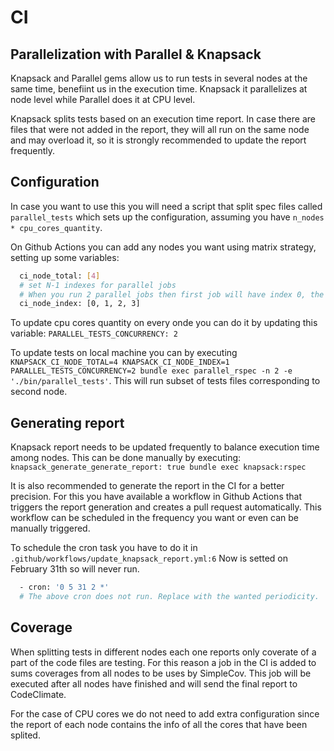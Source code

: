 # CI

## Parallelization with Parallel & Knapsack
Knapsack and Parallel gems allow us to run tests in several nodes at the same time, benefiint us in the execution time. Knapsack it parallelizes at node level while Parallel does it at CPU level.

Knapsack splits tests based on an execution time report. In case there are files that were not added in the report, they will all run on the same node and may overload it, so it is strongly recommended to update the report frequently.

## Configuration
In case you want to use this you will need a script that split spec files called `parallel_tests` which sets up the configuration, assuming you have `n_nodes * cpu_cores_quantity`.

On Github Actions you can add any nodes you want using matrix strategy, setting up some variables:

```sh
  ci_node_total: [4]
  # set N-1 indexes for parallel jobs
  # When you run 2 parallel jobs then first job will have index 0, the second job will have index 1 etc
  ci_node_index: [0, 1, 2, 3]
```

To update cpu cores quantity on every onde you can do it by updating this variable:
`PARALLEL_TESTS_CONCURRENCY: 2`

To update tests on local machine you can by executing `KNAPSACK_CI_NODE_TOTAL=4 KNAPSACK_CI_NODE_INDEX=1 PARALLEL_TESTS_CONCURRENCY=2 bundle exec parallel_rspec -n 2 -e './bin/parallel_tests'`. This will run subset of tests files corresponding to second node.

## Generating report
Knapsack report needs to be updated frequently to balance execution time among nodes. This can be done manually by executing:
`knapsack_generate_generate_report: true bundle exec knapsack:rspec`

It is also recommended to generate the report in the CI for a better precision. For this you have available a workflow in Github Actions that triggers the report generation and creates a pull request automatically. This workflow can be scheduled in the frequency you want or even can be manually triggered.

To schedule the cron task you have to do it in `.github/workflows/update_knapsack_report.yml:6`
Now is setted on February 31th so will never run. 

```sh
  - cron: '0 5 31 2 *'    
  # The above cron does not run. Replace with the wanted periodicity.
```
## Coverage
When splitting tests in different nodes each one reports only coverate of a part of the code files are testing.
For this reason a job in the CI is added to sums coverages from all nodes to be uses by SimpleCov. This job will be executed after all nodes have finished and will send the final report to CodeClimate.

For the case of CPU cores we do not need to add extra configuration since the report of each node contains the info of all the cores that have been splited.
